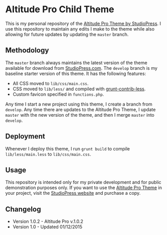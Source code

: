 # Altitude Pro Child Theme

This is my personal repository of the [Altitude Pro Theme by StudioPress](http://my.studiopress.com/themes/altitude/). I use this repository to maintain any edits I make to the theme while also allowing for future updates by updating the `master` branch.

## Methodology
The `master` branch always maintains the latest version of the theme available for download from [StudioPress.com](http://studiopress.com). The `develop` branch is my baseline starter version of this theme. It has the following features:

- All CSS moved to `lib/css/main.css`.
- CSS moved to `lib/less/` and compiled with [grunt-contrib-less](https://github.com/gruntjs/grunt-contrib-less).
- Custom favicon specified in `functions.php`.

Any time I start a new project using this theme, I create a branch from `develop`. Any time there are updates to the Altitude Pro Theme, I update `master` with the new version of the theme, and then I merge `master` into `develop`.

## Deployment
Whenever I deploy this theme, I run `grunt build` to compile `lib/less/main.less` to `lib/css/main.css`.

## Usage
This repository is intended only for my private development and for public demonstration purposes only. If you want to use the [Altitude Pro Theme](http://my.studiopress.com/themes/altitude/) in your project, visit the [StudioPress website](http://studiopress.com) and purchase a copy.

## Changelog

- Version 1.0.2 - Altitude Pro v.1.0.2
- Version 1.0 - Updated 01/12/2015
